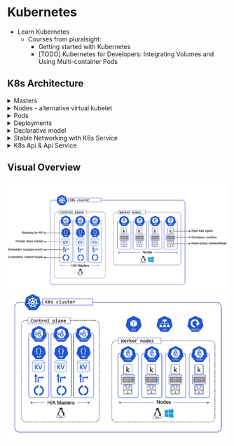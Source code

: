 # Kubernetes
- Learn Kubernetes
  - Courses from pluralsight:
    - Getting started with Kubernetes
    - [TODO] Kubernetes for Developers: Integrating Volumes and Using Multi-container Pods 

## K8s Architecture
<details>
<summary>Masters</summary>

  - Also known as head nodes or the control plane
  - Multi-master control plane
  - H/A Design/Config (3 is the magic number in most cases).
  - Split brain (4 can cause this).
  - Need 1 or more linux machines to control masters.
  - Out of your control in hosted k8s control plane, only an api is exposed.
  - Best Practice: master should only control operations, nodes should control the user/business app.
  - What makes the master?
    - kube-apiserver
    - front-end to the control plane
    - exposes the api (REST)
    - consumes JSON/YAML
  - cluster store
    - persists cluster state and config
    - based on etcd 
    - performance is critical
    - have recovery plans in place
  - kube-controller-manager
    - controller of controllers
      - node controller
      - deployment controller
    - endpoints/endpointslice controller
    - watch loops
    - reconciles observed state with desired state
  - kube-scheduler
    - watches api server for new work tasks
    - assigns work to cluser nodes
      - affinity/anti-affinity
      - constraints
      - taints
      - resources
 </details>

<details><summary>Nodes - alternative virtual kubelet</summary>

  - kubelet
    - main kubernetes agent
    - registers node with cluster
    - watches api server for work tasks (pods)
    - executes pods
    - reports back to masters
  - container runtime
    - can be docker
    - pluggable: container runtime interface (CRI)
      - docker, containerd, cri-o, kata
      - low-level container intelligence
  - kube-proxy
    - networking component
    - pod ip addresses
    - basic load-balancing
</details>

<details><summary>Pods</summary>

  - Essentially a container wrapper
  - Scale pods, not containers!
  - Pod scheduled to single node
  - Pods are mortal
  - Annotations, labels, policies, resources, co-scheduling containers
</details>

<details><summary>Deployments</summary>

  - Deployment Controller/Reconciliation loop
    - Watches api server for new deployments
    - implements them
    - constantly compares observerd state with desired state
  - DEFCON 1: Rectifies failing pod
  - Replica Set Controller
  - Replica is a pod
  - Makes sure desired state matches observed state
</details>

<details><summary>Declarative model</summary>

  - Describe what you want (desired state) in a manifest file
</details>

<details><summary>Stable Networking with K8s Service</summary>

  - Only sends traffic to healthy pods
  - Can do session affinity
  - Can send traffic to endpoints outside the cluster
  - Can do TCP and UDP
</details>

<details><summary>K8s Api & Api Service</summary>

  - Catalog of features
    - core: pod, cm, ep, svc, vol, ns
    - workloads/apps: deploy, ds, rs, sts
    - storage: sc, pv, pvc
    - networking: ing, netpol
</details>

## Visual Overview
 ![1](https://github.com/KaitlynParsons/tutorials/blob/master/kubernetes/k8s.PNG)
 ![2](https://github.com/KaitlynParsons/tutorials/blob/master/kubernetes/k8s2.PNG)

